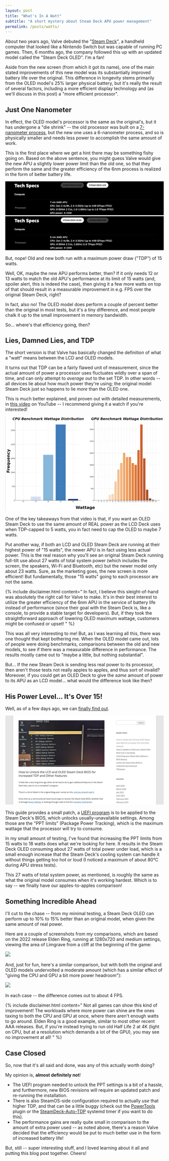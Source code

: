 ```yaml
---
layout: post
title: "What's In A Watt"
subtitle: "A short mystery about Steam Deck APU power management"
permalink: /posts/watts/
---
```


About two years ago, Valve debuted the "[Steam Deck](https://www.steamdeck.com/en/)", a handheld computer that looked like a Nintendo Switch but was capable of running PC games. Then, 6 months ago, the company followed this up with an updated model called the "Steam Deck OLED". I'm a fan!

Aside from the new screen (from which it got its name), one of the main stated improvements of this new model was its substantially improved battery life over the original. This difference in longevity stems primarily from the OLED model's 25% larger physical battery, but it's really the result of several factors, including a more efficient display technology and (as we'll discuss in this post) a "more efficient processor".

## Just One Nanometer

In effect, the OLED model's processor is the same as the original's, but it has undergone a "die shrink" -- the old processor was built on a [7-nanometer process](https://en.wikipedia.org/wiki/Semiconductor_device_fabrication#Technology_node), but the new one uses a 6-nanometer process, and so is physically smaller and needs less power to accomplish the same amount of work.

This is the first place where we get a hint there may be something fishy going on. Based on the above sentence, you might guess Valve would give the new APU a slightly lower power limit than the old one, so that they perform the same and the greater efficiency of the 6nm process is realized in the form of better battery life.

<img src="/assets/watts/lcdspec.png">

<img src="/assets/watts/oledspec.png">

But, nope! Old and new both run with a maximum power draw ("TDP") of 15 watts.

Well, OK, maybe the new APU performs better, then? If it only needs 12 or 13 watts to match the old APU's performance at its limit of 15 watts (and, spoiler alert, this is indeed the case), then giving it a few more watts on top of that should result in a measurable improvement in e.g. FPS over the original Steam Deck, right?

In fact, also no! The OLED model does perform a couple of percent better than the original in most tests, but it's a tiny difference, and most people chalk it up to the small improvement in memory bandwidth.

So... where's that efficiency going, then?

## Lies, Damned Lies, and TDP

The short version is that Valve has basically changed the definition of what a "watt" means between the LCD and OLED models.

It turns out that TDP can be a fairly flawed unit of measurement, since the actual amount of power a processor uses fluctuates wildly over a span of time, and can only attempt to _average out_ to the set TDP. In other words -- all devices lie about how much power they're using; the original model Steam Deck just so happens to lie _more_ than the OLED one.

This is much better explained, and proven out with detailed measurements, in [this video](https://www.youtube.com/watch?v=hOLbinbFfL0) on YouTube -- I recommend giving it a watch if you're interested!

<img src="/assets/watts/phawx.png" class="halfwidthimage">

One of the key takeaways from that video is that, if you want an OLED Steam Deck to use the same amount of REAL power as the LCD Deck uses when TDP-capped to 5 watts, you in fact need to cap the OLED to maybe 7 watts.

Put another way, if both an LCD and OLED Steam Deck are running at their highest power of "15 watts", the newer APU is in fact using less actual power. This is the real reason why you'll see an original Steam Deck running full-tilt use about 27 watts of total system power (which includes the screen, the speakers, Wi-Fi and Bluetooth, etc) but the newer model only about 23 watts. Sure, as the marketing goes, the new screen is more efficient! But fundamentally, those "15 watts" going to each processor are not the same.

{% include disclaimer.html content="
In fact, I believe this sleight-of-hand was absolutely the right call for Valve to make. It's in their best interest to utilize the greater efficiency of the 6nm APU in the service of battery life instead of performance (since their goal with the Steam Deck is, like a console, to provide a stable target for developers). But, if they took the straightforward approach of lowering OLED maximum wattage, customers might be confused or upset!
" %}

This was all very interesting to me! But, as I was learning all this, there was one thought that kept bothering me. When the OLED model came out, lots of people were doing benchmarks, comparisons between the old and new models, to see if there was a measurable difference in performance. The results mostly came out to "maybe a little, but nothing substantial".

But... If the new Steam Deck is sending less real power to its processor, then aren't those tests not really apples to apples, and thus sort of invalid? Moreover, if you could get an OLED Deck to give the _same_ amount of power to its APU as an LCD model... what would the difference look like then?

## His Power Level... It's Over 15!

Well, as of a few days ago, we can [finally find out](https://www.stanto.com/steam-deck/how-to-unlock-the-lcd-and-oled-steam-deck-bios-for-increased-tdp-and-other-features/).

<img src="/assets/watts/unlock.png" class="halfwidthimage">

This guide provides a small patch, a [UEFI program](https://en.wikipedia.org/wiki/UEFI) is to be applied to the Steam Deck's BIOS, which unlocks usually-unavailable settings. Among those are the "PPT limits" (Package Power Tracking), which is the maximum wattage that the processor will try to consume.

In my small amount of testing, I've found that increasing the PPT limits from 15 watts to 18 watts does what we're looking for here. It results in the Steam Deck OLED consuming about 27 watts of total power under load, which is a small enough increase that the Steam Deck's cooling system can handle it without things getting too hot or loud (I noticed a maximum of about 80°C during APU stress tests).

This 27 watts of total system power, as mentioned, is roughly the same as what the original model consumes when it's working hardest. Which is to say -- we finally have our apples-to-apples comparison!

## Something Incredible Ahead

I'll cut to the chase -- from my minimal testing, a Steam Deck OLED can perform up to 10% to 15% better than an original model, when given the same amount of real power.

Here are a couple of screenshots from my comparisons, which are based on the 2022 release Elden Ring, running at 1280x720 and medium settings, viewing the area of Limgrave from a cliff at the beginning of the game:

<img src="/assets/watts/ring.png">

And, just for fun, here's a similar comparison, but with both the original and OLED models undervolted a moderate amount (which has a similar effect of "giving the CPU and GPU a bit more power headroom"):

<img src="/assets/watts/ringuv.png">

In each case -- the difference comes out to about 4 FPS.

{% include disclaimer.html content="
Not all games can show this kind of improvement! The workloads where more power can shine are the ones taxing to both the CPU and GPU at once, where there aren't enough watts to go around. Elden Ring is a good example, similar to most other recent AAA releases. But, if you're instead trying to run old Half Life 2 at 4K (light on CPU, but at a resolution which demands a lot of the GPU), you may see no improvement at all!
" %}

## Case Closed

So, now that it's all said and done, was any of this actually worth doing?

My opinion is, **almost definitely not**!

* The UEFI program needed to unlock the PPT settings is a bit of a hassle, and furthermore, new BIOS revisions will require an updated patch and re-running the installation.
* There is also SteamOS-side configuration required to actually _use_ that higher TDP, and that can be a little buggy (check out the [PowerTools](https://git.ngni.us/NG-SD-Plugins/PowerTools) plugin or the [SteamDeck-Auto-TDP](https://github.com/CodeRunner5235/SteamDeck-Auto-TDP) systemd timer if you want to do this).
* The performance gains are really quite small in comparison to the amount of extra power used -- as noted above, there's a reason Valve decided that the efficiency would be put to much better use in the form of increased battery life!

But, still -- super interesting stuff, and I loved learning about it all and putting this blog post together. Cheers!
